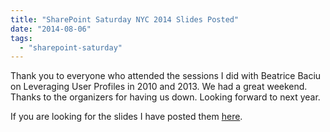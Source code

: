 ```yaml
---
title: "SharePoint Saturday NYC 2014 Slides Posted"
date: "2014-08-06"
tags: 
  - "sharepoint-saturday"
---
```


Thank you to everyone who attended the sessions I did with Beatrice Baciu on Leveraging User Profiles in 2010 and 2013. We had a great weekend. Thanks to the organizers for having us down. Looking forward to next year.

If you are looking for the slides I have posted them [here](http://slidesha.re/UIpIKq).
